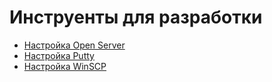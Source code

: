 Инструенты для разработки
===

* [Настройка Open Server](env-open-server.md)
* [Настройка Putty](env-putty.md)
* [Настройка WinSCP](env-winscp.md)
